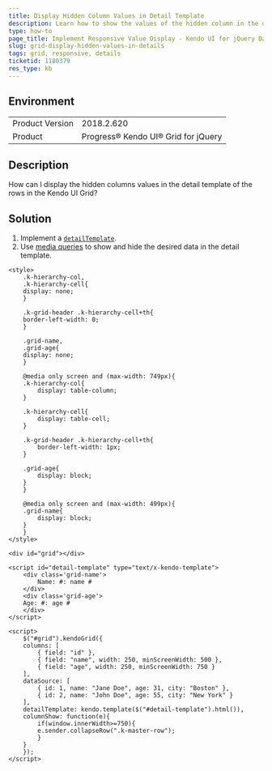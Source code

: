 ```yaml
---
title: Display Hidden Column Values in Detail Template
description: Learn how to show the values of the hidden column in the detail template of the Kendo UI Grid.
type: how-to
page_title: Implement Responsive Value Display - Kendo UI for jQuery Data Grid
slug: grid-display-hidden-values-in-details
tags: grid, responsive, details
ticketid: 1180379
res_type: kb
---
```


## Environment

<table>
	<tr>
		<td>Product Version</td>
		<td>2018.2.620</td>
	</tr>
	<tr>
		<td>Product</td>
		<td>Progress® Kendo UI® Grid for jQuery</td>
	</tr>
</table>

## Description

How can I display the hidden columns values in the detail template of the rows in the Kendo UI Grid?

## Solution

1. Implement a [`detailTemplate`](https://docs.telerik.com/kendo-ui/api/javascript/ui/grid/configuration/detailtemplate).
1. Use [media queries](https://developer.mozilla.org/en-US/docs/Web/CSS/Media_Queries/Using_media_queries) to show and hide the desired data in the detail template.

```dojo
<style>
	.k-hierarchy-col,
	.k-hierarchy-cell{
	display: none;
	}

	.k-grid-header .k-hierarchy-cell+th{
	border-left-width: 0;
	}

	.grid-name,
	.grid-age{
	display: none;
	}

	@media only screen and (max-width: 749px){
	.k-hierarchy-col{
		display: table-column;
	}

	.k-hierarchy-cell{
		display: table-cell;
	}

	.k-grid-header .k-hierarchy-cell+th{
		border-left-width: 1px;
	}

	.grid-age{
		display: block;
	}
	}

	@media only screen and (max-width: 499px){
	.grid-name{
		display: block;
	}
	}
</style>

<div id="grid"></div>

<script id="detail-template" type="text/x-kendo-template">
	<div class='grid-name'>
		Name: #: name #
	</div>
	<div class='grid-age'>
	Age: #: age #
	</div>
</script>

<script>
	$("#grid").kendoGrid({
	columns: [
		{ field: "id" },
		{ field: "name", width: 250, minScreenWidth: 500 },
		{ field: "age", width: 250, minScreenWidth: 750 }
	],
	dataSource: [
		{ id: 1, name: "Jane Doe", age: 31, city: "Boston" },
		{ id: 2, name: "John Doe", age: 55, city: "New York" }
	],
	detailTemplate: kendo.template($("#detail-template").html()),
	columnShow: function(e){
		if(window.innerWidth>=750){
		e.sender.collapseRow(".k-master-row");
		}
	}
	});
</script>
```
